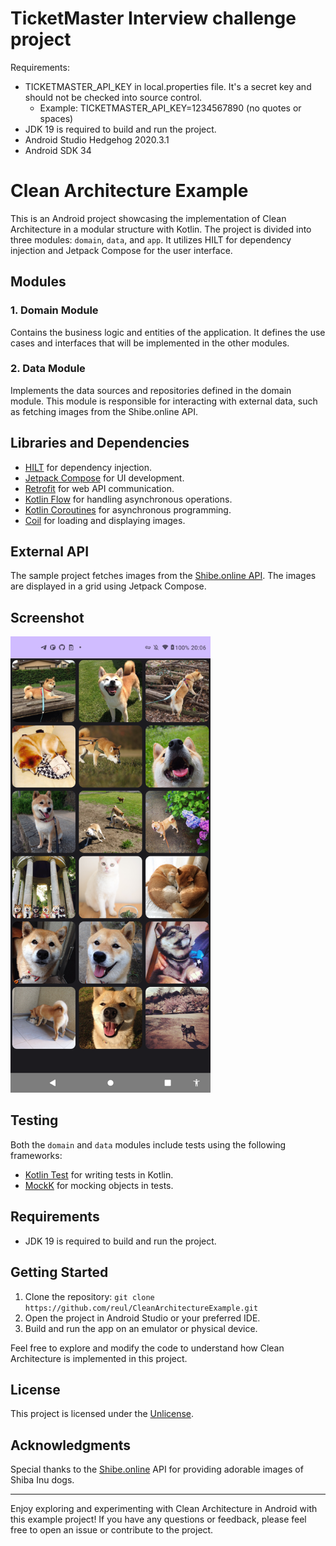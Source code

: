 # TicketMaster Interview challenge project

Requirements: 
- TICKETMASTER_API_KEY in local.properties file. It's a secret key and should not be checked into source control.
  - Example: TICKETMASTER_API_KEY=1234567890 (no quotes or spaces)
- JDK 19 is required to build and run the project.
- Android Studio Hedgehog 2020.3.1
- Android SDK 34



# Clean Architecture Example

This is an Android project showcasing the implementation of Clean Architecture in a modular structure with Kotlin. The project is divided into three modules: `domain`, `data`, and `app`. It utilizes HILT for dependency injection and Jetpack Compose for the user interface.

## Modules

### 1. Domain Module
Contains the business logic and entities of the application. It defines the use cases and interfaces that will be implemented in the other modules.

### 2. Data Module
Implements the data sources and repositories defined in the domain module. This module is responsible for interacting with external data, such as fetching images from the Shibe.online API.

## Libraries and Dependencies

- [HILT](https://dagger.dev/hilt/) for dependency injection.
- [Jetpack Compose](https://developer.android.com/jetpack/compose) for UI development.
- [Retrofit](https://square.github.io/retrofit/) for web API communication.
- [Kotlin Flow](https://kotlinlang.org/docs/flow.html) for handling asynchronous operations.
- [Kotlin Coroutines](https://kotlinlang.org/docs/coroutines-overview.html) for asynchronous programming.
- [Coil](https://coil-kt.github.io/coil/) for loading and displaying images.

## External API

The sample project fetches images from the [Shibe.online API](https://shibe.online/api/). The images are displayed in a grid using Jetpack Compose.

## Screenshot

<img src="Screenshot.png" alt="Screenshot" width="320px" />

## Testing

Both the `domain` and `data` modules include tests using the following frameworks:

- [Kotlin Test](https://kotlinlang.org/api/latest/kotlin.test/) for writing tests in Kotlin.
- [MockK](https://mockk.io/) for mocking objects in tests.

## Requirements

- JDK 19 is required to build and run the project.

## Getting Started

1. Clone the repository: `git clone https://github.com/reul/CleanArchitectureExample.git`
2. Open the project in Android Studio or your preferred IDE.
3. Build and run the app on an emulator or physical device.

Feel free to explore and modify the code to understand how Clean Architecture is implemented in this project.

## License

This project is licensed under the [Unlicense](LICENSE).

## Acknowledgments

Special thanks to the [Shibe.online](https://shibe.online/) API for providing adorable images of Shiba Inu dogs.

---

Enjoy exploring and experimenting with Clean Architecture in Android with this example project! If you have any questions or feedback, please feel free to open an issue or contribute to the project.
